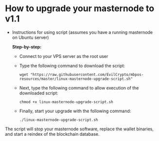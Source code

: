 # How to upgrade your masternode to v1.1

- Instructions for using script (assumes you have a running masternode on Ubuntu server)

  __Step-by-step:__
    - Connect to your VPS server as the root user
    - Type the following command to download the script:

      ```wget "https://raw.githubusercontent.com/EvilCrypto/mbpos-resources/master/linux-masternode-upgrade-script.sh"```
    - Next, type the following command to allow execution of the downloaded script:

      ```chmod +x linux-masternode-upgrade-script.sh```
    - Finally, start your upgrade with the following command:

      ```./linux-masternode-upgrade-script.sh```

The script will stop your masternode software, replace the wallet binaries, and start a reindex of the blockchain database.

